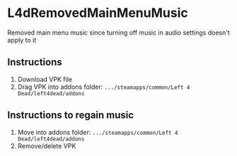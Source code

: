 # L4dRemovedMainMenuMusic
Removed main menu music since turning off music in audio settings doesn't apply to it

## Instructions 
1. Download VPK file
2. Drag VPK into addons folder: `.../steamapps/common/Left 4 Dead/left4dead/addons`

## Instructions to regain music
1. Move into addons folder: `.../steamapps/common/Left 4 Dead/left4dead/addons`
2. Remove/delete VPK
